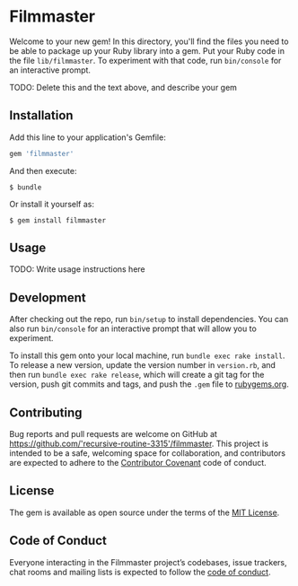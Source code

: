 # Filmmaster

Welcome to your new gem! In this directory, you'll find the files you need to be able to package up your Ruby library into a gem. Put your Ruby code in the file `lib/filmmaster`. To experiment with that code, run `bin/console` for an interactive prompt.

TODO: Delete this and the text above, and describe your gem

## Installation

Add this line to your application's Gemfile:

```ruby
gem 'filmmaster'
```

And then execute:

    $ bundle

Or install it yourself as:

    $ gem install filmmaster

## Usage

TODO: Write usage instructions here

## Development

After checking out the repo, run `bin/setup` to install dependencies. You can also run `bin/console` for an interactive prompt that will allow you to experiment.

To install this gem onto your local machine, run `bundle exec rake install`. To release a new version, update the version number in `version.rb`, and then run `bundle exec rake release`, which will create a git tag for the version, push git commits and tags, and push the `.gem` file to [rubygems.org](https://rubygems.org).

## Contributing

Bug reports and pull requests are welcome on GitHub at https://github.com/'recursive-routine-3315'/filmmaster. This project is intended to be a safe, welcoming space for collaboration, and contributors are expected to adhere to the [Contributor Covenant](http://contributor-covenant.org) code of conduct.

## License

The gem is available as open source under the terms of the [MIT License](https://opensource.org/licenses/MIT).

## Code of Conduct

Everyone interacting in the Filmmaster project’s codebases, issue trackers, chat rooms and mailing lists is expected to follow the [code of conduct](https://github.com/'recursive-routine-3315'/filmmaster/blob/master/CODE_OF_CONDUCT.md).
